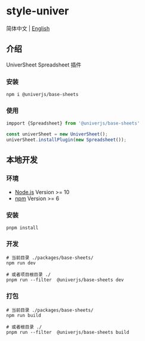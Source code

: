 # style-univer

简体中文 | [English](./README.md)

## 介绍

UniverSheet Spreadsheet 插件

### 安装

```shell
npm i @univerjs/base-sheets
```

### 使用

```js
impport {Spreadsheet} from '@univerjs/base-sheets'

const univerSheet = new UniverSheet();
univerSheet.installPlugin(new Spreadsheet());
```

## 本地开发

### 环境

-   [Node.js](https://nodejs.org/en/) Version >= 10
-   [npm](https://www.npmjs.com/) Version >= 6

### 安装

```
pnpm install
```

### 开发

```
# 当前目录 ./packages/base-sheets/
npm run dev

# 或者项目根目录 ./
pnpm run --filter  @univerjs/base-sheets dev
```

### 打包

```
# 当前目录 ./packages/base-sheets/
npm run build

# 或者根目录 ./
pnpm run --filter  @univerjs/base-sheets build
```

